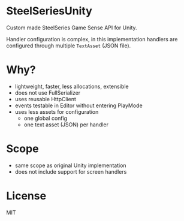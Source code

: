 # SteelSeriesUnity
Custom made SteelSeries Game Sense API for Unity.

Handler configuration is complex, in this implementation handlers are configured through multiple `TextAsset` (JSON file).

# Why?
- lightweight, faster, less allocations, extensible
- does not use FullSerializer
- uses reusable HttpClient
- events testable in Editor without entering PlayMode
- uses less assets for configuration
  - one global config
  - one text asset (JSON) per handler

# Scope
- same scope as original Unity implementation
- does not include support for screen handlers

# License
MIT
